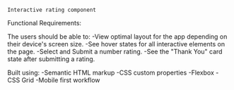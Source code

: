                                                                       Interactive rating component

Functional Requirements:

The users should be able to:
-View optimal layout for the app depending on their device's screen size.
-See hover states for all interactive elements on the page.
-Select and Submit a number rating.
-See the "Thank You" card state after submitting a rating.

Built using:
-Semantic HTML markup
-CSS custom properties
-Flexbox
-CSS Grid
-Mobile first workflow


